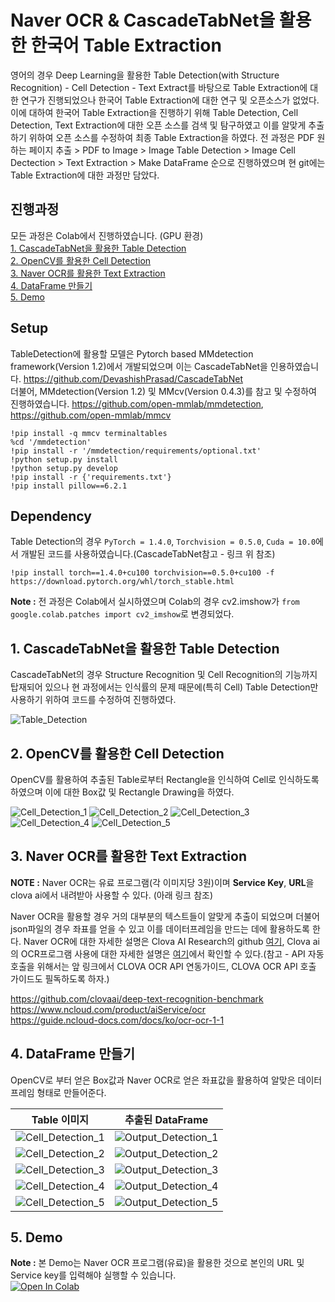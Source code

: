 # Naver OCR & CascadeTabNet을 활용한 한국어 Table Extraction

영어의 경우 Deep Learning을 활용한 Table Detection(with Structure Recognition) - Cell Detection - Text Extract를 바탕으로 Table Extraction에 대한 연구가 진행되었으나 한국어 Table Extraction에 대한 연구 및 오픈소스가 없었다.
이에 대하여 한국어 Table Extraction을 진행하기 위해 Table Detection, Cell Detection, Text Extraction에 대한 오픈 소스를 검색 및 탐구하였고 이를 알맞게 추출하기 위하여 오픈 소스를 수정하여 최종 Table Extraction을 하였다.
전 과정은 PDF 원하는 페이지 추출 > PDF to Image > Image Table Detection > Image Cell Dectection > Text Extraction > Make DataFrame 순으로 진행하였으며 현 git에는 Table Extraction에 대한 과정만 담았다.

## 진행과정
모든 과정은 Colab에서 진행하였습니다. (GPU 환경)  
[1. CascadeTabNet을 활용한 Table Detection](#1-cascadetabnet을-활용한-table-detection)  
[2. OpenCV를 활용한 Cell Detection](#2-opencv를-활용한-cell-detection)  
[3. Naver OCR를 활용한 Text Extraction](#3-naver-ocr를-활용한-text-extraction)  
[4. DataFrame 만들기](#4-dataframe-만들기)  
[5. Demo](#5-demo)  

## Setup
TableDetection에 활용할 모델은 Pytorch based MMdetection framework(Version 1.2)에서 개발되었으며 이는 CascadeTabNet을 인용하였습니다. <https://github.com/DevashishPrasad/CascadeTabNet>  
더불어, MMdetection(Version 1.2) 및 MMcv(Version 0.4.3)를 참고 및 수정하여 진행하였습니다. <https://github.com/open-mmlab/mmdetection>, <https://github.com/open-mmlab/mmcv>
```
!pip install -q mmcv terminaltables
%cd '/mmdetection'
!pip install -r '/mmdetection/requirements/optional.txt'
!python setup.py install
!python setup.py develop
!pip install -r {'requirements.txt'}
!pip install pillow==6.2.1
```

## Dependency
Table Detection의 경우 `PyTorch = 1.4.0`, `Torchvision = 0.5.0`, `Cuda = 10.0`에서 개발된 코드를 사용하였습니다.(CascadeTabNet참고 - 링크 위 참조)
```
!pip install torch==1.4.0+cu100 torchvision==0.5.0+cu100 -f https://download.pytorch.org/whl/torch_stable.html
```

**Note :** 전 과정은 Colab에서 실시하였으며 Colab의 경우 cv2.imshow가 `from google.colab.patches import cv2_imshow`로 변경되었다.

## 1. CascadeTabNet을 활용한 Table Detection
CascadeTabNet의 경우 Structure Recognition 및 Cell Recognition의 기능까지 탑재되어 있으나 현 과정에서는 인식률의 문제 때문에(특히 Cell) Table Detection만 사용하기 위하여 코드를 수정하여 진행하였다.

![Table_Detection](https://user-images.githubusercontent.com/53552847/119606010-be91d980-be2c-11eb-8112-2579ec0c4e7b.PNG)

## 2. OpenCV를 활용한 Cell Detection
OpenCV를 활용하여 추출된 Table로부터 Rectangle을 인식하여 Cell로 인식하도록 하였으며 이에 대한 Box값 및 Rectangle Drawing을 하였다.

![Cell_Detection_1](https://user-images.githubusercontent.com/53552847/119606891-53490700-be2e-11eb-97de-18bd4963d719.PNG)
![Cell_Detection_2](https://user-images.githubusercontent.com/53552847/119606898-57752480-be2e-11eb-8bd9-8599399b1f82.PNG)
![Cell_Detection_3](https://user-images.githubusercontent.com/53552847/119606899-57752480-be2e-11eb-8ee7-10f3c19ca6da.PNG)
![Cell_Detection_4](https://user-images.githubusercontent.com/53552847/119606901-580dbb00-be2e-11eb-8c27-efff38a0a5c0.PNG)
![Cell_Detection_5](https://user-images.githubusercontent.com/53552847/119608171-7c6a9700-be30-11eb-8899-23bdbc03b392.PNG)

## 3. Naver OCR를 활용한 Text Extraction
**NOTE :** Naver OCR는 유료 프로그램(각 이미지당 3원)이며 **Service Key**, **URL**을 clova ai에서 내려받아 사용할 수 있다. (아래 링크 참조)

Naver OCR을 활용할 경우 거의 대부분의 텍스트들이 알맞게 추출이 되었으며 더불어 json파일의 경우 좌표를 얻을 수 있고 이를 데이터프레임을 만드는 데에 활용하도록 한다.
Naver OCR에 대한 자세한 설명은 Clova AI Research의 github [여기](https://github.com/clovaai/deep-text-recognition-benchmark), Clova ai의 OCR프로그램 사용에 대한 자세한 설명은 [여기](https://guide.ncloud-docs.com/docs/ko/ocr-ocr-1-1)에서 확인할 수 있다.(참고 - API 자동 호출을 위해서는 앞 링크에서 CLOVA OCR API 연동가이드, CLOVA OCR API 호출 가이드도 필독하도록 하자.)

<https://github.com/clovaai/deep-text-recognition-benchmark>  
<https://www.ncloud.com/product/aiService/ocr>  
<https://guide.ncloud-docs.com/docs/ko/ocr-ocr-1-1>

## 4. DataFrame 만들기
OpenCV로 부터 얻은 Box값과 Naver OCR로 얻은 좌표값을 활용하여 알맞은 데이터프레임 형태로 만들어준다.

|Table 이미지|추출된 DataFrame|
|-----|------|
|![Cell_Detection_1](https://user-images.githubusercontent.com/53552847/119606891-53490700-be2e-11eb-97de-18bd4963d719.PNG)|![Output_Detection_1](https://user-images.githubusercontent.com/53552847/119608032-41686380-be30-11eb-87b5-744a0ed01f42.PNG)|
|![Cell_Detection_2](https://user-images.githubusercontent.com/53552847/119606898-57752480-be2e-11eb-8bd9-8599399b1f82.PNG)|![Output_Detection_2](https://user-images.githubusercontent.com/53552847/119608034-4200fa00-be30-11eb-8e0a-315b4dc55980.PNG)|
|![Cell_Detection_3](https://user-images.githubusercontent.com/53552847/119606899-57752480-be2e-11eb-8ee7-10f3c19ca6da.PNG)|![Output_Detection_3](https://user-images.githubusercontent.com/53552847/119608035-42999080-be30-11eb-93ef-8c6bf872b387.PNG)|
|![Cell_Detection_4](https://user-images.githubusercontent.com/53552847/119606901-580dbb00-be2e-11eb-8c27-efff38a0a5c0.PNG)|![Output_Detection_4](https://user-images.githubusercontent.com/53552847/119608036-42999080-be30-11eb-8b8c-36f49a7d1fe8.PNG)|
|![Cell_Detection_5](https://user-images.githubusercontent.com/53552847/119608171-7c6a9700-be30-11eb-8899-23bdbc03b392.PNG)|![Output_Detection_5](https://user-images.githubusercontent.com/53552847/119608038-43322700-be30-11eb-8612-52ed4a417ad3.PNG)|
## 5. Demo
**Note :** 본 Demo는 Naver OCR 프로그램(유료)을 활용한 것으로 본인의 URL 및 Service key를 입력해야 실행할 수 있습니다.  
[![Open In Colab](https://colab.research.google.com/assets/colab-badge.svg)](https://colab.research.google.com/drive/1FWrEKTMyGGPTDw-Mfh0qSXFhKLWOqGj9?authuser=1#scrollTo=shOdp0SZKzjZ)

